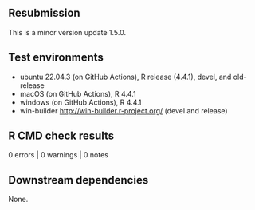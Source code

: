 ##  Resubmission

This is a minor version update 1.5.0.

## Test environments

* ubuntu 22.04.3 (on GitHub Actions), R release (4.4.1), devel, and old-release
* macOS (on GitHub Actions), R 4.4.1
* windows (on GitHub Actions), R 4.4.1
* win-builder http://win-builder.r-project.org/ (devel and release)

## R CMD check results

0 errors | 0 warnings | 0 notes

## Downstream dependencies

None.

